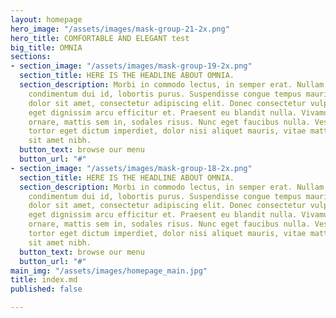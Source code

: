 ```yaml
---
layout: homepage
hero_image: "/assets/images/mask-group-21-2x.png"
hero_title: COMFORTABLE AND ELEGANT test
big_title: OMNIA
sections:
- section_image: "/assets/images/mask-group-19-2x.png"
  section_title: HERE IS THE HEADLINE ABOUT OMNIA.
  section_description: Morbi in commodo lectus, in semper erat. Nullam et arcu fermentum,
    condimentum dui id, lobortis purus. Suspendisse congue tempus mauris. Lorem ipsum
    dolor sit amet, consectetur adipiscing elit. Donec consectetur vulputate ipsum,
    eget dignissim arcu efficitur et. Praesent eu blandit nulla. Vivamus sed dolor
    ornare, mattis sem in, sodales risus. Nunc eget faucibus nulla. Vestibulum aliquet,
    tortor eget dictum imperdiet, dolor nisi aliquet mauris, vitae mattis ex lacus
    sit amet nibh.
  button_text: browse our menu
  button_url: "#"
- section_image: "/assets/images/mask-group-18-2x.png"
  section_title: HERE IS THE HEADLINE ABOUT OMNIA.
  section_description: Morbi in commodo lectus, in semper erat. Nullam et arcu fermentum,
    condimentum dui id, lobortis purus. Suspendisse congue tempus mauris. Lorem ipsum
    dolor sit amet, consectetur adipiscing elit. Donec consectetur vulputate ipsum,
    eget dignissim arcu efficitur et. Praesent eu blandit nulla. Vivamus sed dolor
    ornare, mattis sem in, sodales risus. Nunc eget faucibus nulla. Vestibulum aliquet,
    tortor eget dictum imperdiet, dolor nisi aliquet mauris, vitae mattis ex lacus
    sit amet nibh.
  button_text: browse our menu
  button_url: "#"
main_img: "/assets/images/homepage_main.jpg"
title: index.md
published: false

---
```

